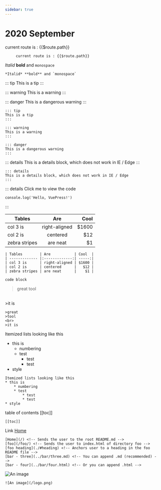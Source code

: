 ```yaml
---
sidebar: true
---
```

# 2020 September

   current route is : {{$route.path}}
```
     current route is : {{$route.path}}
```

*Italid* **bold** and `monospace`
```
*Italid* **bold** and `monospace`
```
::: tip
This is a tip
:::

::: warning
This is a warning
:::

::: danger
This is a dangerous warning
:::
```
::: tip
This is a tip
:::

::: warning
This is a warning
:::

::: danger
This is a dangerous warning
:::
```
::: details
This is a details block, which does not work in IE / Edge
:::

```
::: details
This is a details block, which does not work in IE / Edge
:::
```

::: details Click me to view the code

```
console.log('Hello, VuePress!')
```
:::

| Tables        | Are           | Cool  |
| ------------- |:-------------:| -----:|
| col 3 is      | right-aligned | $1600 |
| col 2 is      | centered      |   $12 |
| zebra stripes | are neat      |    $1 |
```
| Tables        | Are           | Cool  |
| ------------- |:-------------:| -----:|
| col 3 is      | right-aligned | $1600 |
| col 2 is      | centered      |   $12 |
| zebra stripes | are neat      |    $1 |
```


```
code block
```

>great
>tool
<br>
>it is

```
>great
>tool
<br>
>it is
```

Itemized lists looking like this
* this is
    * numbering
    * test
        * test
        * test
* style 

```
Itemized lists looking like this
* this is
    * numbering
    * test
        * test
        * test
* style 
```
table of contents
[[toc]]
```
[[toc]]
```

Link
[Home](/)
```
[Home](/) <!-- Sends the user to the root README.md -->
[foo](/foo/) <!-- Sends the user to index.html of directory foo -->
[foo heading](./#heading) <!-- Anchors user to a heading in the foo README file -->
[bar - three](../bar/three.md) <!-- You can append .md (recommended) -->
[bar - four](../bar/four.html) <!-- Or you can append .html -->
```
![An image](/logo.png) 
```
![An image](/logo.png) 
```

 <Disqus />


<vue-disqus/>